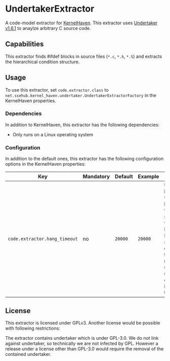 # UndertakerExtractor

A code-model extractor for [KernelHaven](https://github.com/KernelHaven/KernelHaven).
This extractor uses [Undertaker v1.6.1](http://vamos.informatik.uni-erlangen.de/trac/undertaker/) to anaylze arbitrary C source code.

## Capabilities

This extractor finds #ifdef blocks in source files (`*.c`, `*.h`, `*.S`) and extracts the hierarchical condition structure.

## Usage

To use this extractor, set `code.extractor.class` to `net.ssehub.kernel_haven.undertaker.UndertakerExtractorFactory` in the KernelHaven properties.

### Dependencies

In addition to KernelHaven, this extractor has the following dependencies:
* Only runs on a Linux operating system

### Configuration

In addition to the default ones, this extractor has the following configuration options in the KernelHaven properties:

| Key | Mandatory | Default | Example | Description |
|-----|-----------|---------|---------|-------------|
| `code.extractor.hang_timeout` | no | `20000` | `20000` | Undertaker has a bug where it hangs forever on some few files of the Linux Kernel. This setting defines a timeout in milliseconds until the undertaker executable is forcibly terminated. |

## License
This extractor is licensed under GPLv3. Another license would be possible with following restrictions:

The extractor contains undertaker which is under GPL-3.0. We do not link against undertaker, so technically we are not infected by GPL. However a release under a license other than GPL-3.0 would require the removal of the contained undertaker.

